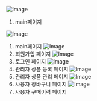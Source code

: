 ![Image](https://github.com/user-attachments/assets/5b66ae6d-3573-4c54-b27f-9f0e76b95b96)
1. main페이지

![Image](https://github.com/user-attachments/assets/d2a380e2-a128-4139-90f0-908472030532)
1. main페이지
![Image](https://github.com/user-attachments/assets/6b13ef5b-4c63-422f-9af7-54464a308fb2)
2. 회원가입 페이지
![Image](https://github.com/user-attachments/assets/bfc8bf16-a48c-42e3-a4f1-d01984d5bb42)
3. 로그인 페이지
![Image](https://github.com/user-attachments/assets/c42470da-1c42-46aa-9536-0b7451cb38b2)
4. 관리자 상품 등록 페이지
![Image](https://github.com/user-attachments/assets/7f0c74ec-32dc-49b7-9ff7-2b8dd5090e90)
5. 관리자 상품 관리 페이지
![Image](https://github.com/user-attachments/assets/1ede24c2-85d7-4d78-b28e-8adc1ed91c35)
6. 사용자 장바구니 페이지
![Image](https://github.com/user-attachments/assets/7478f693-df6f-4d22-b2e3-7dcb791b64c8)
7. 사용자 구매이력 페이지
